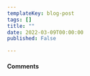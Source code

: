 ```yaml
---
templateKey: blog-post
tags: []
title: ""
date: 2022-03-09T00:00:00
published: False

---
```

#### Comments

<script src="https://giscus.app/client.js"
        data-repo="pypeaday/pype.dev"
        data-repo-id="R_kgDOG8jshQ"
        data-category="Announcements"
        data-category-id="DIC_kwDOG8jshc4CmIcO"
        data-mapping="pathname"
        data-strict="0"
        data-reactions-enabled="1"
        data-emit-metadata="0"
        data-input-position="bottom"
        data-theme="catppuccin_mocha"
        data-lang="en"
        crossorigin="anonymous"
        async>
</script>
